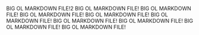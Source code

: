 BIG OL MARKDOWN FILE!2
BIG OL MARKDOWN FILE!
BIG OL MARKDOWN FILE!
BIG OL MARKDOWN FILE!
BIG OL MARKDOWN FILE!
BIG OL MARKDOWN FILE!
BIG OL MARKDOWN FILE!
BIG OL MARKDOWN FILE!
BIG OL MARKDOWN FILE!
BIG OL MARKDOWN FILE!

